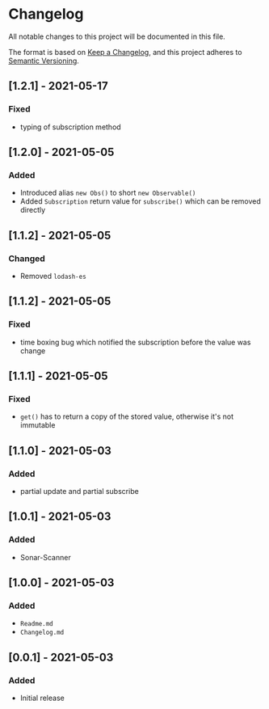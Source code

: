 # Changelog

All notable changes to this project will be documented in this file.

The format is based on [Keep a Changelog](https://keepachangelog.com/en/1.0.0/), and this project adheres
to [Semantic Versioning](https://semver.org/spec/v2.0.0.html).

## [1.2.1] - 2021-05-17

### Fixed

* typing of subscription method

## [1.2.0] - 2021-05-05

### Added

* Introduced alias `new Obs()` to short `new Observable()`
* Added `Subscription` return value for `subscribe()` which can be removed directly

## [1.1.2] - 2021-05-05

### Changed

* Removed `lodash-es`

## [1.1.2] - 2021-05-05

### Fixed

* time boxing bug which notified the subscription before the value was change

## [1.1.1] - 2021-05-05

### Fixed

* `get()` has to return a copy of the stored value, otherwise it's not immutable

## [1.1.0] - 2021-05-03

### Added

* partial update and partial subscribe

## [1.0.1] - 2021-05-03

### Added

* Sonar-Scanner

## [1.0.0] - 2021-05-03

### Added

* `Readme.md`
* `Changelog.md`

## [0.0.1] - 2021-05-03

### Added

* Initial release
